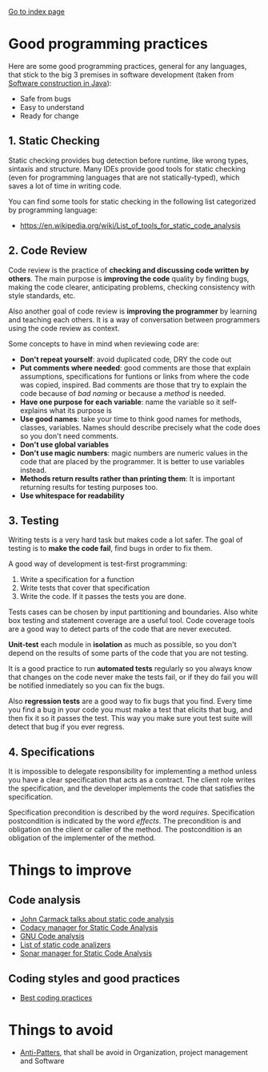 [Go to index page](https://github.com/Catacrockers/WikiTocha/blob/master/en/INDEX.md)

# Good programming practices

Here are some good programming practices, general for any languages, that stick to the big 3 premises in software development (taken from [Software construction in Java](https://www.edx.org/es/course/software-construction-java-mitx-6-005-1x)):

- Safe from bugs
- Easy to understand
- Ready for change

## 1. Static Checking

Static checking provides bug detection before runtime, like wrong types, sintaxis and structure. Many IDEs provide good tools for static checking (even for programming languages that are not statically-typed), which saves a lot of time in writing code.

You can find some tools for static checking in the following list categorized by programming language:

* https://en.wikipedia.org/wiki/List_of_tools_for_static_code_analysis

## 2. Code Review

Code review is the practice of **checking and discussing code written by others**. The main purpose is **improving the code** quality by finding bugs, making the code clearer, anticipating problems, checking consistency with style standards, etc.

Also another goal of code review is **improving the programmer** by learning and teaching each others. It is a way of conversation between programmers using the code review as context.

Some concepts to have in mind when reviewing code are:
- **Don't repeat yourself**: avoid duplicated code, DRY the code out
- **Put comments where needed**: good comments are those that explain assumptions, specifications for funtions or links from where the code was copied, inspired. Bad comments are those that try to explain the code because of *bad naming* or because a *method* is needed.
- **Have one purpose for each variable**: name the variable so it self-explains what its purpose is
- **Use good names**: take your time to think good names for methods, classes, variables. Names should describe precisely what the code does so you don't need comments.
- **Don't use global variables**
- **Don't use magic numbers**: magic numbers are numeric values in the code that are placed by the programmer. It is better to use variables instead.
- **Methods return results rather than printing them**: It is important returning results for testing purposes too.
- **Use whitespace for readability**

## 3. Testing

Writing tests is a very hard task but makes code a lot safer. The goal of testing is to **make the code fail**, find bugs in order to fix them.

A good way of development  is test-first programming:
1. Write a specification for a function
2. Write tests that cover that specification
3. Write the code. If it passes the tests you are done.

Tests cases can be chosen by input partitioning and boundaries. Also white box testing and statement coverage are a useful tool. Code coverage tools are a good way to detect parts of the code that are never executed.

**Unit-test** each module in **isolation** as much as possible, so you don't depend on the results of some parts of the code that you are not testing.

It is a good practice to run **automated tests** regularly so you always know that changes on the code never make the tests fail, or if they do fail you will be notified inmediately so you can fix the bugs.

Also **regression tests** are a good way to fix bugs that you find. Every time you find a bug in your code you must make a test that elicits that bug, and then fix it so it passes the test. This way you make sure yout test suite will detect that bug if you ever regress.

## 4. Specifications

It is impossible to delegate responsibility for implementing a method unless you have a clear specification that acts as a contract. The client role writes the specification, and the developer implements the code that satisfies the specification.

Specification precondition is described by the word *requires*. Specification postcondition is indicated by the word *effects*. The precondition is and obligation on the client or caller of the method. The postcondition is an obligation of the implementer of the method.

# Things to improve

## Code analysis

* [John Carmack talks about static code analysis](http://www.viva64.com/en/a/0087/)
* [Codacy manager for Static Code Analysis](http://blog.codacy.com/2016/02/08/automate-your-code-reviews-with-codacy/)
* [GNU Code analysis](https://www.gnu.org/software/hurd/open_issues/code_analysis.html)
* [List of static code analizers](http://spinroot.com/static/)
* [Sonar manager for Static Code Analysis](https://en.wikipedia.org/wiki/SonarQube)

## Coding styles and good practices

* [Best coding practices](https://en.wikipedia.org/wiki/Best_coding_practices)

# Things to avoid

* [Anti-Patters](https://en.wikipedia.org/wiki/Anti-pattern), that shall be avoid in Organization, project management and Software
